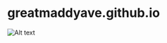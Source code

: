 # greatmaddyave.github.io

![Alt text](https://s32.postimg.org/7enup8tf9/Screen_Shot_2016_06_16_at_2_08_04_AM.png)
